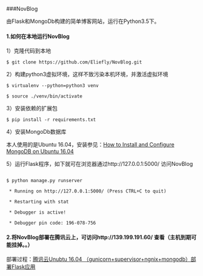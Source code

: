 ###NovBlog

由Flask和MongoDb构建的简单博客网站，运行在Python3.5下。

#### 1.如何在本地运行NovBlog

1）克隆代码到本地

`$ git clone https://github.com/Eliefly/NovBlog.git`



2）构建python3虚拟环境，这样不致污染本机环境，并激活虚拟环境

`$ virtualenv --python=python3 venv`

`$ source ./venv/bin/activate`



3）安装依赖的扩展包

`$ pip install -r requirements.txt`



4）安装MongoDb数据库

本人使用的是Ubuntu 16.04，安装参见：[How to Install and Configure MongoDB on Ubuntu 16.04](https://www.howtoforge.com/tutorial/install-mongodb-on-ubuntu-16.04/)



5）运行Flask程序，如下就可在浏览器通过http://127.0.0.1:5000/ 访问NovBlog

```

$ python manage.py runserver

 * Running on http://127.0.0.1:5000/ (Press CTRL+C to quit)

 * Restarting with stat

 * Debugger is active!

 * Debugger pin code: 196-078-756

```

#### 2.将NovBlog部署在腾讯云上，可访问http://139.199.191.60/ 查看（主机到期可能挂掉。。）

部署过程：[腾讯云Unubtu 16.04 （gunicorn+supervisor+ngnix+mongodb）部署Flask应用](http://www.cnblogs.com/elie/p/6341680.html)



















